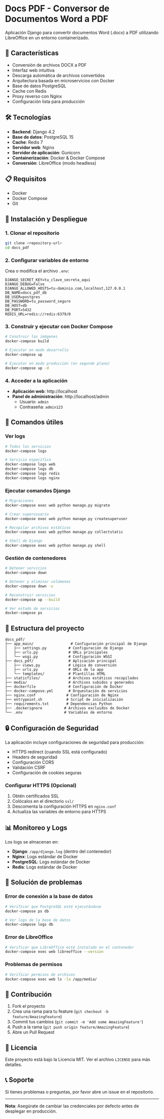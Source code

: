 # Docs PDF - Conversor de Documentos Word a PDF

Aplicación Django para convertir documentos Word (.docx) a PDF utilizando LibreOffice en un entorno containerizado.

## 🚀 Características

- Conversión de archivos DOCX a PDF
- Interfaz web intuitiva
- Descarga automática de archivos convertidos
- Arquitectura basada en microservicios con Docker
- Base de datos PostgreSQL
- Cache con Redis
- Proxy reverso con Nginx
- Configuración lista para producción

## 🛠️ Tecnologías

- **Backend**: Django 4.2
- **Base de datos**: PostgreSQL 15
- **Cache**: Redis 7
- **Servidor web**: Nginx
- **Servidor de aplicación**: Gunicorn
- **Containerización**: Docker & Docker Compose
- **Conversión**: LibreOffice (modo headless)

## 📋 Requisitos

- Docker
- Docker Compose
- Git

## 🚀 Instalación y Despliegue

### 1. Clonar el repositorio

```bash
git clone <repository-url>
cd docs_pdf
```

### 2. Configurar variables de entorno

Crea o modifica el archivo `.env`:

```env
DJANGO_SECRET_KEY=tu_clave_secreta_aqui
DJANGO_DEBUG=False
DJANGO_ALLOWED_HOSTS=tu-dominio.com,localhost,127.0.0.1
DB_NAME=docs_pdf_db
DB_USER=postgres
DB_PASSWORD=tu_password_seguro
DB_HOST=db
DB_PORT=5432
REDIS_URL=redis://redis:6379/0
```

### 3. Construir y ejecutar con Docker Compose

```bash
# Construir las imágenes
docker-compose build

# Ejecutar en modo desarrollo
docker-compose up

# Ejecutar en modo producción (en segundo plano)
docker-compose up -d
```

### 4. Acceder a la aplicación

- **Aplicación web**: http://localhost
- **Panel de administración**: http://localhost/admin
  - Usuario: `admin`
  - Contraseña: `admin123`

## 🔧 Comandos útiles

### Ver logs
```bash
# Todos los servicios
docker-compose logs

# Servicio específico
docker-compose logs web
docker-compose logs db
docker-compose logs redis
docker-compose logs nginx
```

### Ejecutar comandos Django
```bash
# Migraciones
docker-compose exec web python manage.py migrate

# Crear superusuario
docker-compose exec web python manage.py createsuperuser

# Recopilar archivos estáticos
docker-compose exec web python manage.py collectstatic

# Shell de Django
docker-compose exec web python manage.py shell
```

### Gestión de contenedores
```bash
# Detener servicios
docker-compose down

# Detener y eliminar volúmenes
docker-compose down -v

# Reconstruir servicios
docker-compose up --build

# Ver estado de servicios
docker-compose ps
```

## 📁 Estructura del proyecto

```
docs_pdf/
├── app_main/                 # Configuración principal de Django
│   ├── settings.py          # Configuración de Django
│   ├── urls.py              # URLs principales
│   └── wsgi.py              # Configuración WSGI
├── docs_pdf/                # Aplicación principal
│   ├── views.py             # Lógica de conversión
│   ├── urls.py              # URLs de la app
│   └── templates/           # Plantillas HTML
├── staticfiles/             # Archivos estáticos recopilados
├── media/                   # Archivos subidos y generados
├── dockerfile               # Configuración de Docker
├── docker-compose.yml       # Orquestación de servicios
├── nginx.conf              # Configuración de Nginx
├── entrypoint.sh           # Script de inicialización
├── requirements.txt        # Dependencias Python
├── .dockerignore          # Archivos excluidos de Docker
└── .env                   # Variables de entorno
```

## 🔒 Configuración de Seguridad

La aplicación incluye configuraciones de seguridad para producción:

- HTTPS redirect (cuando SSL está configurado)
- Headers de seguridad
- Configuración CORS
- Validación CSRF
- Configuración de cookies seguras

### Configurar HTTPS (Opcional)

1. Obtén certificados SSL
2. Colócalos en el directorio `ssl/`
3. Descomenta la configuración HTTPS en `nginx.conf`
4. Actualiza las variables de entorno para HTTPS

## 📊 Monitoreo y Logs

Los logs se almacenan en:
- **Django**: `/app/django.log` (dentro del contenedor)
- **Nginx**: Logs estándar de Docker
- **PostgreSQL**: Logs estándar de Docker
- **Redis**: Logs estándar de Docker

## 🐛 Solución de problemas

### Error de conexión a la base de datos
```bash
# Verificar que PostgreSQL esté ejecutándose
docker-compose ps db

# Ver logs de la base de datos
docker-compose logs db
```

### Error de LibreOffice
```bash
# Verificar que LibreOffice esté instalado en el contenedor
docker-compose exec web libreoffice --version
```

### Problemas de permisos
```bash
# Verificar permisos de archivos
docker-compose exec web ls -la /app/media/
```

## 🤝 Contribución

1. Fork el proyecto
2. Crea una rama para tu feature (`git checkout -b feature/AmazingFeature`)
3. Commit tus cambios (`git commit -m 'Add some AmazingFeature'`)
4. Push a la rama (`git push origin feature/AmazingFeature`)
5. Abre un Pull Request

## 📝 Licencia

Este proyecto está bajo la Licencia MIT. Ver el archivo `LICENSE` para más detalles.

## 📞 Soporte

Si tienes problemas o preguntas, por favor abre un issue en el repositorio.

---

**Nota**: Asegúrate de cambiar las credenciales por defecto antes de desplegar en producción.